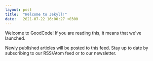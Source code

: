 ```yaml
---
layout: post
title:  "Welcome to Jekyll!"
date:   2021-07-22 16:00:27 +0300
---
```


Welcome to GoodCode! If you are reading this, it means that we've launched.

Newly published articles will be posted to this feed. Stay up to date by subscribing to our RSS/Atom feed or to our newsletter.
